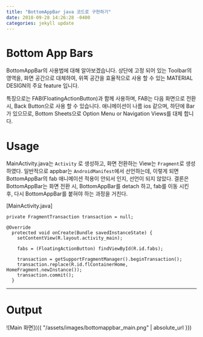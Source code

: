 ```yaml
---
title: "BottomAppBar java 코드로 구현하기"
date: 2018-09-28 14:26:28 -0400
categories: jekyll update
---
```


# Bottom App Bars
BottomAppBar의 사용법에 대해 알아보겠습니다. 상단에 고정 되어 있는 Toolbar의 영역을, 화면 공간으로 대체하여, 위쪽 공간을 효율적으로 사용 할 수 있는 MATERIAL DESIGN의 주요 feature 입니다.

특징으로는 FAB(FloatingActionButton)과 함께 사용하며, FAB는 다음 화면으로 전환시, Back Button으로 사용 할 수 있습니다. 애니메이션이 나름 ios 같으며, 하단에 Bar가 있으므로, Bottom Sheets으로 Option Menu or Navigation Views를 대체 합니다.

# Usage
MainActivity.java는 `Activity` 로 생성하고, 화면 전환하는 View는 `Fragment`로 생성하였다.
일반적으로 appbar는 `AndroidManifest`에서 선언하는데, 이렇게 되면 BottomAppBar의 fab 애니메이션 적용이 안되서 인지, 선언이 되지 않았다. 결론은 BottomAppBar는 화면 전환 시, BottomAppBar를 detach 하고, fab를 이동 시킨 후, 다시 BottomAppBar를 붙혀야 하는 과정을 거친다.

[MainActivity.java]
```
private FragmentTransaction transaction = null;

@Override
  protected void onCreate(Bundle savedInstanceState) {
    setContentView(R.layout.activity_main);

    fabs = (FloatingActionButton) findViewById(R.id.fabs);

    transaction = getSupportFragmentManager().beginTransaction();
    transaction.replace(R.id.flContainerHome, HomeFragment.newInstance());
    transaction.commit();
  }
```
___

# Output
![Main 화면]({{ "/assets/images/bottomappbar_main.png" | absolute_url }})

